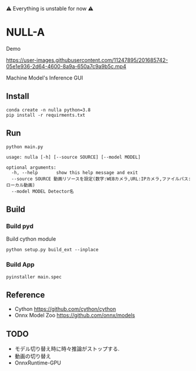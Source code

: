 ⚠ Everything is unstable for now ⚠
# NULL-A

Demo

https://user-images.githubusercontent.com/11247895/201685742-05e1e936-2d64-4600-8a9a-650a7c9a9b5c.mp4



Machine Model's Inference GUI

## Install 
 ```
 conda create -n nulla python=3.8
 pip install -r requirments.txt
 ```

## Run
 `python main.py`
```
usage: nulla [-h] [--source SOURCE] [--model MODEL]

optional arguments:
  -h, --help       show this help message and exit
  --source SOURCE 動画リソースを設定(数字:WEBカメラ,URL:IPカメラ,ファイルパス:ローカル動画)
  --model MODEL Detector名
```


## Build
### Build pyd

Build cython module

`python setup.py build_ext --inplace`

### Build App
 `pyinstaller main.spec`


## Reference

* Cython https://github.com/cython/cython
* Onnx Model Zoo https://github.com/onnx/models

## TODO
* モデル切り替え時に時々推論がストップする.
* 動画の切り替え
* OnnxRuntime-GPU
